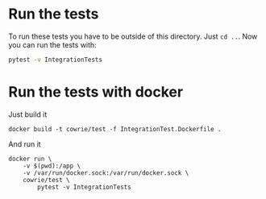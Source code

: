 # Run the tests

To run these tests you have to be outside of this directory. Just `cd ..`.
Now you can run the tests with:

```bash
pytest -v IntegrationTests
```

# Run the tests with docker

Just build it
```
docker build -t cowrie/test -f IntegrationTest.Dockerfile .
```

And run it
```
docker run \ 
    -v $(pwd):/app \ 
    -v /var/run/docker.sock:/var/run/docker.sock \  
    cowrie/test \
        pytest -v IntegrationTests
```